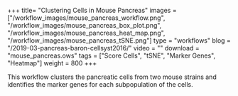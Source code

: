+++
title= "Clustering Cells in Mouse Pancreas"
images =  ["/workflow_images/mouse_pancreas_workflow.png", "/workflow_images/mouse_pancreas_box_plot.png", "/workflow_images/mouse_pancreas_heat_map.png", "/workflow_images/mouse_pancreas_tSNE.png"]
type = "workflows"
blog =  "/2019-03-pancreas-baron-cellsyst2016/"
video = ""
download = "mouse_pancreas.ows"
tags = ["Score Cells", "tSNE", "Marker Genes", "Heatmap"]
weight = 800 
+++

This workflow clusters the pancreatic cells from two mouse strains and identifies the marker genes for each subpopulation of the cells.

